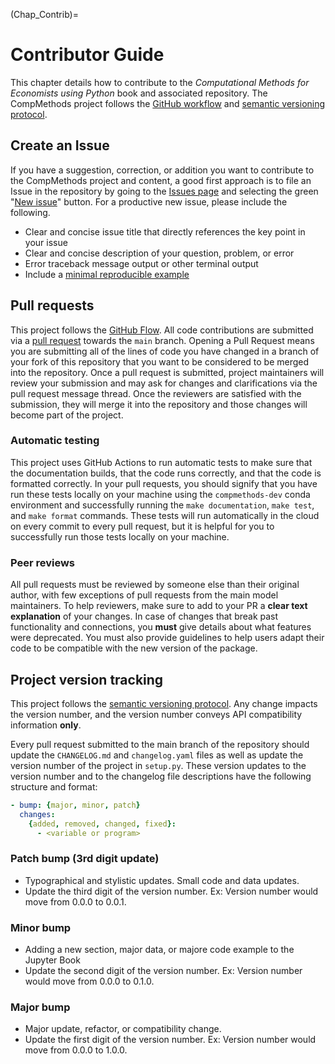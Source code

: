 (Chap_Contrib)=
# Contributor Guide

This chapter details how to contribute to the *Computational Methods for Economists using Python* book and associated repository. The CompMethods project follows the [GitHub workflow](https://guides.github.com/introduction/flow/) and [semantic versioning protocol](http://semver.org/).


## Create an Issue

If you have a suggestion, correction, or addition you want to contribute to the CompMethods project and content, a good first approach is to file an Issue in the repository by going to the [Issues page](https://github.com/OpenSourceEcon/CompMethods/issues) and selecting the green "[New issue](https://github.com/OpenSourceEcon/CompMethods/issues/new)" button. For a productive new issue, please include the following.
* Clear and concise issue title that directly references the key point in your issue
* Clear and concise description of your question, problem, or error
* Error traceback message output or other terminal output
* Include a [minimal reproducible example](https://en.wikipedia.org/wiki/Minimal_reproducible_example)


## Pull requests

This project follows the [GitHub Flow](https://guides.github.com/introduction/flow/). All code contributions are submitted via a [pull request](https://github.com/OpenSourceEcon/CompMethods/pulls) towards the `main` branch. Opening a Pull Request means you are submitting all of the lines of code you have changed in a branch of your fork of this repository that you want to be considered to be merged into the repository. Once a pull request is submitted, project maintainers will review your submission and may ask for changes and clarifications via the pull request message thread. Once the reviewers are satisfied with the submission, they will merge it into the repository and those changes will become part of the project.

### Automatic testing

This project uses GitHub Actions to run automatic tests to make sure that the documentation builds, that the code runs correctly, and that the code is formatted correctly. In your pull requests, you should signify that you have run these tests locally on your machine using the `compmethods-dev` conda environment and successfully running the `make documentation`, `make test`, and `make format` commands. These tests will run automatically in the cloud on every commit to every pull request, but it is helpful for you to successfully run those tests locally on your machine.


### Peer reviews

All pull requests must be reviewed by someone else than their original author, with few exceptions of pull requests from the main model maintainers. To help reviewers, make sure to add to your PR a **clear text explanation** of your changes. In case of changes that break past functionality and connections, you **must** give details about what features were deprecated. You must also provide guidelines to help users adapt their code to be compatible with the new version of the package.

## Project version tracking

This project follows the [semantic versioning protocol](http://semver.org/). Any change impacts the version number, and the version number conveys API compatibility information **only**.

Every pull request submitted to the main branch of the repository should update the `CHANGELOG.md` and `changelog.yaml` files as well as update the version number of the project in `setup.py`. These version updates to the version number and to the changelog file descriptions have the following structure and format:
```yaml
- bump: {major, minor, patch}
  changes:
    {added, removed, changed, fixed}:
      - <variable or program>
```

### Patch bump (3rd digit update)

- Typographical and stylistic updates. Small code and data updates.
- Update the third digit of the version number. Ex: Version number would move from 0.0.0 to 0.0.1.

### Minor bump

- Adding a new section, major data, or majore code example to the Jupyter Book
- Update the second digit of the version number. Ex: Version number would move from 0.0.0 to 0.1.0.

### Major bump

- Major update, refactor, or compatibility change.
- Update the first digit of the version number. Ex: Version number would move from 0.0.0 to 1.0.0.
